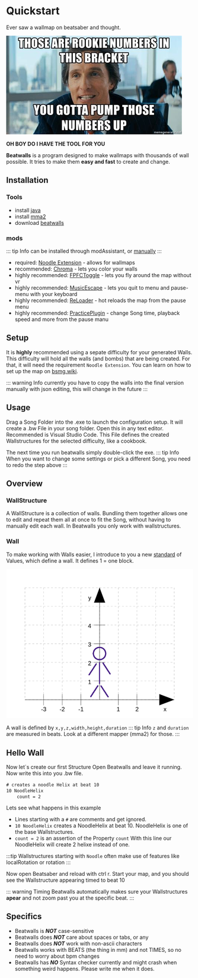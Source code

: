 # Quickstart

Ever saw a wallmap on beatsaber and thought.

![Rookie Numbers](./images/rooki_numbers.jpg)

__OH BOY DO I HAVE THE TOOL FOR YOU__

__Beatwalls__ is a program designed to make wallmaps with thousands of wall possible.
It tries to make them __easy and fast__ to create and change.

## Installation

### Tools

- install [java](https://java.com/en/download/)
- install [mma2](https://bsmg.wiki/mapping/mediocre-map-assistant.html#editor-setup)
- download [beatwalls](https://github.com/spookyGh0st/beatwalls/releases/latest)

### mods
::: tip Info
can be installed through modAssistant, 
or [manually](https://bsmg.wiki/pc-modding.html#install-mods)
:::

- required: [Noodle Extension](https://github.com/Aeroluna/NoodleExtensions) - allows for wallmaps
- recommended: [Chroma](https://github.com/Aeroluna/chroma) - lets you color your walls
- highly recommended: [FPFCToggle](https://github.com/DeadlyKitten/FPFCToggle) - lets you fly around the map without vr
- highly recommended: [MusicEscape](https://github.com/DeadlyKitten/MusicEscape) - lets you quit to menu and pause-menu with your keyboard
- highly recommended: [ReLoader](https://github.com/Kylemc1413/ReLoader) - hot reloads the map from the pause menu
- highly recommended: [PracticePlugin](https://github.com/Kylemc1413/PracticePlugin) - change Song time, playback speed and more from the pause manu

## Setup

It is __highly__ recommended using a sepate difficulty for your generated Walls.
This difficulty will hold all the walls (and bombs) that are being created.
For that, it will need the requirement `Noodle Extension`.
You can learn on how to set up the map on [bsmg.wiki](https://bsmg.wiki/mapping/extended-mapping.html#set-up).

::: warning Info
currently you have to copy the walls into the final version manually with json editing, 
this will change in the future
::: 

## Usage

Drag a Song Folder into the .exe to launch the configuration setup. 
It will create a .bw File in your song folder. Open this in any text editor. Recommended is Visual Studio Code.
This File defines the created Wallstructures for the selected difficulty, like a cookbook.

The next time you run beatwalls simply double-click the exe.
::: tip Info
When you want to change some settings or pick a different Song, you need to redo the step above
:::


## Overview

### WallStructure 

A WallStructure is a collection of walls. 
Bundling them together allows one to  edit and repeat them all at once to fit the Song, 
without having to manually edit each wall. 
In Beatwalls you only work with wallstructures.

### Wall

To make working with Walls easier, I introduce to you a new [standard](https://xkcd.com/927) of Values, which define a wall. It defines 1 = one block.

![something like this](./images/grid.png)

A wall is defined by `x,y,z,width,height,duration`
::: tip Info
`z` and `duration` are measured in beats.
Look at a different mapper (mma2) for those.
:::

[//]: # (TODO add picture)

## Hello Wall

Now let`s create our first Structure
Open Beatwalls and leave it running.
Now write this into you .bw file.

```
# creates a noodle Helix at beat 10
10 NoodleHelix
    count = 2
```

Lets see what happens in this example
 * Lines starting with a `#` are comments and get ignored.
 * `10 NoodleHelix` creates a NoodleHelix at beat 10. 
 NoodleHelix is one of the base Wallstructures.
 * `count = 2` is an assertion of the Property `count`
 With this line our NoodleHelix will create 2 helixe instead of one.
 
[//]: # (TODO explain this better)
 
:::tip
Wallstructures starting with `Noodle` often make use of features like localRotation or rotation
:::

Now open Beatsaber and reload with ctrl r.
Start your map, and you should see the Wallstructure appearing timed to beat 10
 
::: warning Timing
Beatwalls automatically makes sure your Wallstructures __apear__ and not zoom past you at the specific beat.
::: 

[//]: # (TODO add video)

## Specifics

- Beatwalls is ***NOT*** case-sensitive
- Beatwalls does ***NOT*** care about spaces or tabs, or any 
- Beatwalls does ***NOT*** work with non-ascii characters
- Beatwalls works with BEATS (the thing in mm) and not TIMES, so no need to worry about bpm changes
- Beatwalls has ***NO*** Syntax checker currently and might crash when something weird happens. Please write me when it does.
    